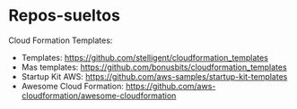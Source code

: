 # Repos-sueltos

Cloud Formation Templates: 
- Templates: https://github.com/stelligent/cloudformation_templates
- Mas templates: https://github.com/bonusbits/cloudformation_templates
- Startup Kit AWS: https://github.com/aws-samples/startup-kit-templates
- Awesome Cloud Formation: https://github.com/aws-cloudformation/awesome-cloudformation

